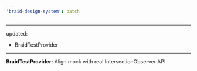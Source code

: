 ```yaml
---
'braid-design-system': patch
---
```


---
updated:
  - BraidTestProvider
---

**BraidTestProvider:** Align mock with real IntersectionObserver API
